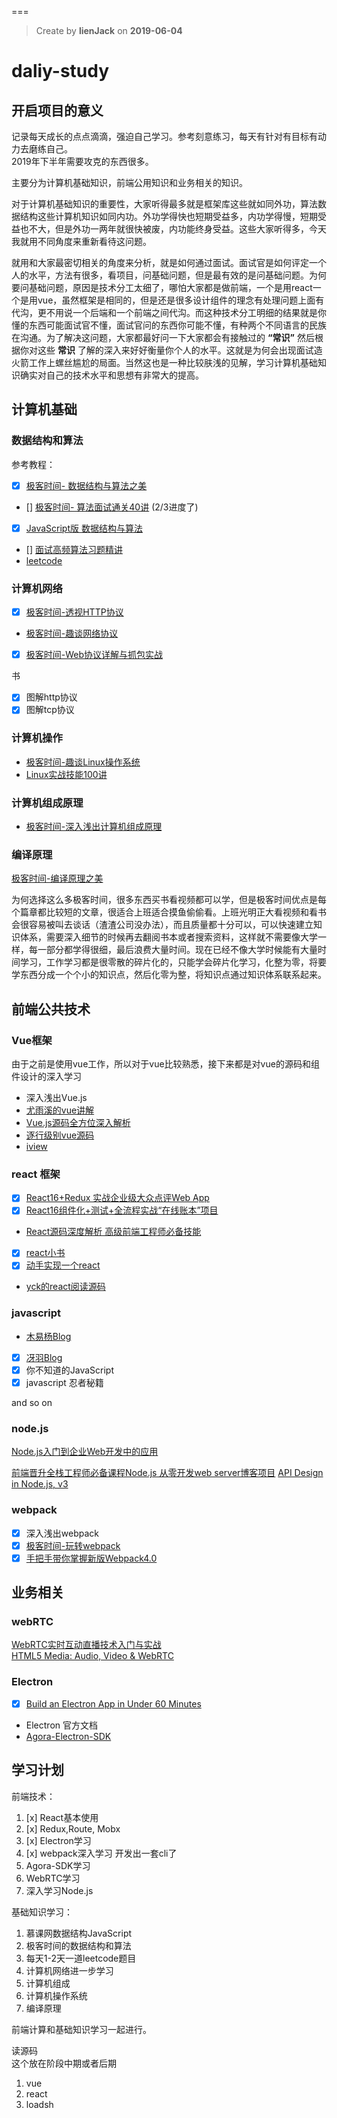 ===

> Create by **lienJack** on **2019-06-04**  

# daliy-study
## 开启项目的意义
记录每天成长的点点滴滴，强迫自己学习。参考刻意练习，每天有针对有目标有动力去磨练自己。  
2019年下半年需要攻克的东西很多。

主要分为计算机基础知识，前端公用知识和业务相关的知识。

对于计算机基础知识的重要性，大家听得最多就是框架库这些就如同外功，算法数据结构这些计算机知识如同内功。外功学得快也短期受益多，内功学得慢，短期受益也不大，但是外功一两年就很快被废，内功能终身受益。这些大家听得多，今天我就用不同角度来重新看待这问题。

就用和大家最密切相关的角度来分析，就是如何通过面试。面试官是如何评定一个人的水平，方法有很多，看项目，问基础问题，但是最有效的是问基础问题。为何要问基础问题，原因是技术分工太细了，哪怕大家都是做前端，一个是用react一个是用vue，虽然框架是相同的，但是还是很多设计组件的理念有处理问题上面有代沟，更不用说一个后端和一个前端之间代沟。而这种技术分工明细的结果就是你懂的东西可能面试官不懂，面试官问的东西你可能不懂，有种两个不同语言的民族在沟通。为了解决这问题，大家都最好问一下大家都会有接触过的 **“常识”** 然后根据你对这些 **常识** 了解的深入来好好衡量你个人的水平。这就是为何会出现面试造火箭工作上螺丝尴尬的局面。当然这也是一种比较肤浅的见解，学习计算机基础知识确实对自己的技术水平和思想有非常大的提高。

## 计算机基础
### 数据结构和算法
参考教程： 
- [x] [极客时间- 数据结构与算法之美](https://time.geekbang.org/column/intro/126) 
- [] [极客时间- 算法面试通关40讲](https://time.geekbang.org/course/intro/130) (2/3进度了)
- [x] [JavaScript版 数据结构与算法](https://coding.imooc.com/class/315.html)
- [] [面试高频算法习题精讲](https://www.imooc.com/read/44)
- [leetcode](https://leetcode.com/)

### 计算机网络
- [x] [极客时间-透视HTTP协议](https://time.geekbang.org/column/intro/189)
- [极客时间-趣谈网络协议](https://time.geekbang.org/column/intro/85)
- [x] [极客时间-Web协议详解与抓包实战](https://time.geekbang.org/course/intro/175)

书
- [x] 图解http协议
- [x] 图解tcp协议

### 计算机操作
- [极客时间-趣谈Linux操作系统](https://time.geekbang.org/column/intro/164)
- [Linux实战技能100讲](https://time.geekbang.org/course/intro/193)
### 计算机组成原理
- [极客时间-深入浅出计算机组成原理](https://time.geekbang.org/column/article/91793)

### 编译原理
[极客时间-编译原理之美](https://time.geekbang.org/column/intro/219)


为何选择这么多极客时间，很多东西买书看视频都可以学，但是极客时间优点是每个篇章都比较短的文章，很适合上班适合摸鱼偷偷看。上班光明正大看视频和看书会很容易被叫去谈话（渣渣公司没办法），而且质量都十分可以，可以快速建立知识体系，需要深入细节的时候再去翻阅书本或者搜索资料，这样就不需要像大学一样，每一部分都学得很细，最后浪费大量时间。现在已经不像大学时候能有大量时间学习，工作学习都是很零散的碎片化的，只能学会碎片化学习，化整为零，将要学东西分成一个个小的知识点，然后化零为整，将知识点通过知识体系联系起来。


## 前端公共技术
### Vue框架
由于之前是使用vue工作，所以对于vue比较熟悉，接下来都是对vue的源码和组件设计的深入学习

- 深入浅出Vue.js
- [尤雨溪的vue讲解](https://frontendmasters.com/courses/advanced-vue/)
- [Vue.js源码全方位深入解析](https://coding.imooc.com/class/228.html)
- [逐行级别vue源码](https://github.com/HcySunYang/vue-design)
- [iview](https://github.com/iview/iview)

### react 框架
- [x] [React16+Redux 实战企业级大众点评Web App](https://coding.imooc.com/class/313.html)
- [x] [React16组件化+测试+全流程实战“在线账本”项目](https://coding.imooc.com/class/302.html)
- [React源码深度解析 高级前端工程师必备技能](https://coding.imooc.com/class/309.html)
- [x] [react小书](http://huziketang.mangojuice.top/books/react/)
- [x] [动手实现一个react](https://juejin.im/post/5ad81c24f265da504c168c85)
- [yck的react阅读源码](https://mp.weixin.qq.com/s/Apsa1vuWur0Au-kbQLbnFw)

### javascript
- [木易杨Blog](https://github.com/yygmind/blog)   
- [x] [冴羽Blog](https://github.com/mqyqingfeng/Blog)   
- [x] 你不知道的JavaScript
- [x] javascript 忍者秘籍

 and so on

### node.js
[Node.js入门到企业Web开发中的应用](https://coding.imooc.com/class/chapter/146.html#Anchor)

[前端晋升全栈工程师必备课程Node.js 从零开发web server博客项目](https://coding.imooc.com/class/chapter/320.html#Anchor)
[API Design in Node.js, v3](https://frontendmasters.com/courses/node-js/)

### webpack
- [x] 深入浅出webpack  
- [x] [极客时间-玩转webpack](https://time.geekbang.org/course/intro/190)
- [x] [手把手带你掌握新版Webpack4.0](https://coding.imooc.com/class/316.html)

## 业务相关
### webRTC
[WebRTC实时互动直播技术入门与实战](https://coding.imooc.com/class/329.html)  
[HTML5 Media: Audio, Video & WebRTC](https://frontendmasters.com/courses/html5-media-apis/)

### Electron
- [x] [Build an Electron App in Under 60 Minutes](https://www.youtube.com/watch?v=kN1Czs0m1SU&t=2504s)

- Electron 官方文档
- [Agora-Electron-SDK](https://agoraio.github.io/Electron-SDK/2_3_3/)

## 学习计划

前端技术： 
1. [x] React基本使用  
2. [x] Redux,Route, Mobx 
3. [x] Electron学习
4. [x] webpack深入学习 开发出一套cli了
5. Agora-SDK学习
6. WebRTC学习
7. 深入学习Node.js

基础知识学习：

1. 慕课网数据结构JavaScript
2. 极客时间的数据结构和算法
3. 每天1-2天一道leetcode题目
4. 计算机网络进一步学习
5. 计算机组成
6. 计算机操作系统
7. 编译原理

前端计算和基础知识学习一起进行。

读源码  
这个放在阶段中期或者后期  
1. vue
2. react
3. loadsh



